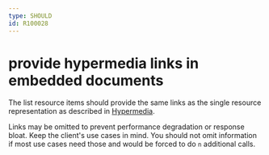 ```yaml
---
type: SHOULD
id: R100028
---
```


# provide hypermedia links in embedded documents

The list resource items should provide the same links as the single resource representation as described in [Hypermedia](./guidelines/020_guidelines/040_hypermedia/0000_index.md).

Links may be omitted to prevent performance degradation or response bloat.
Keep the client's use cases in mind.
You should not omit information if most use cases need those and would be forced to do `n` additional calls.
